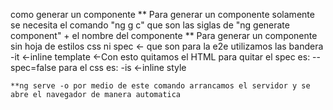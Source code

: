 como generar un componente
    ** Para generar un componente solamente se necesita el comando "ng g c" que son las siglas de
    "ng generate component" + el nombre del componente
    ** Para generar un componente sin hoja de estilos css ni spec <- que son para la e2e
    utilizamos las bandera -it <-inline template <-Con esto quitamos el HTML
    para quitar el spec es: --spec=false
    para el css es: -is  <-inline style

    **ng serve -o por medio de este comando arrancamos el servidor y se abre el navegador de manera automatica
    
